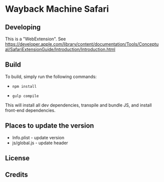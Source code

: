 # Wayback Machine Safari

## Developing

This is a "WebExtension". See https://developer.apple.com/library/content/documentation/Tools/Conceptual/SafariExtensionGuide/Introduction/Introduction.html

## Build
To build, simply run the following commands:

* `npm install`

* `gulp compile`

This will install all dev dependencies, transpile and bundle JS, and install front-end dependencies.

## Places to update the version

- Info.plist - update version
- js/global.js - update header


## License

## Credits



